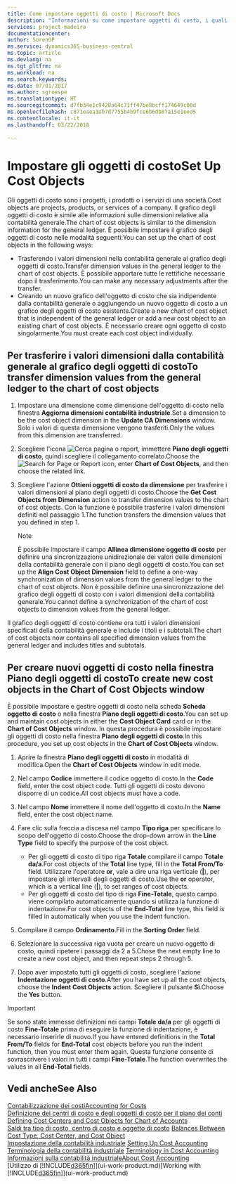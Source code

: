 ```yaml
---
title: Come impostare oggetti di costo | Microsoft Docs
description: "Informazioni su come impostare oggetti di costo, i quali sono simili alle dimensioni relative alla contabilità generale."
services: project-madeira
documentationcenter: 
author: SorenGP
ms.service: dynamics365-business-central
ms.topic: article
ms.devlang: na
ms.tgt_pltfrm: na
ms.workload: na
ms.search.keywords: 
ms.date: 07/01/2017
ms.author: sgroespe
ms.translationtype: HT
ms.sourcegitcommit: d7fb34e1c9428a64c71ff47be8bcff174649c00d
ms.openlocfilehash: c871eaea1eb7d7755b4b9fce6b6db87a15e1eed5
ms.contentlocale: it-it
ms.lasthandoff: 03/22/2018

---
```

# <a name="set-up-cost-objects"></a><span data-ttu-id="98610-103">Impostare gli oggetti di costo</span><span class="sxs-lookup"><span data-stu-id="98610-103">Set Up Cost Objects</span></span>
<span data-ttu-id="98610-104">Gli oggetti di costo sono i progetti, i prodotti o i servizi di una società.</span><span class="sxs-lookup"><span data-stu-id="98610-104">Cost objects are projects, products, or services of a company.</span></span> <span data-ttu-id="98610-105">Il grafico degli oggetti di costo è simile alle informazioni sulle dimensioni relative alla contabilità generale.</span><span class="sxs-lookup"><span data-stu-id="98610-105">The chart of cost objects is similar to the dimension information for the general ledger.</span></span> <span data-ttu-id="98610-106">È possibile impostare il grafico degli oggetti di costo nelle modalità seguenti:</span><span class="sxs-lookup"><span data-stu-id="98610-106">You can set up the chart of cost objects in the following ways:</span></span>  

* <span data-ttu-id="98610-107">Trasferendo i valori dimensioni nella contabilità generale al grafico degli oggetti di costo.</span><span class="sxs-lookup"><span data-stu-id="98610-107">Transfer dimension values in the general ledger to the chart of cost objects.</span></span> <span data-ttu-id="98610-108">È possibile apportare tutte le rettifiche necessarie dopo il trasferimento.</span><span class="sxs-lookup"><span data-stu-id="98610-108">You can make any necessary adjustments after the transfer.</span></span>  
* <span data-ttu-id="98610-109">Creando un nuovo grafico dell'oggetto di costo che sia indipendente dalla contabilità generale o aggiungendo un nuovo oggetto di costo a un grafico degli oggetti di costo esistente.</span><span class="sxs-lookup"><span data-stu-id="98610-109">Create a new chart of cost object that is independent of the general ledger or add a new cost object to an existing chart of cost objects.</span></span> <span data-ttu-id="98610-110">È necessario creare ogni oggetto di costo singolarmente.</span><span class="sxs-lookup"><span data-stu-id="98610-110">You must create each cost object individually.</span></span>  

## <a name="to-transfer-dimension-values-from-the-general-ledger-to-the-chart-of-cost-objects"></a><span data-ttu-id="98610-111">Per trasferire i valori dimensioni dalla contabilità generale al grafico degli oggetti di costo</span><span class="sxs-lookup"><span data-stu-id="98610-111">To transfer dimension values from the general ledger to the chart of cost objects</span></span>  
1.  <span data-ttu-id="98610-112">Impostare una dimensione come dimensione dell'oggetto di costo nella finestra **Aggiorna dimensioni contabilità industriale**.</span><span class="sxs-lookup"><span data-stu-id="98610-112">Set a dimension to be the cost object dimension in the **Update CA Dimensions** window.</span></span> <span data-ttu-id="98610-113">Solo i valori di questa dimensione vengono trasferiti.</span><span class="sxs-lookup"><span data-stu-id="98610-113">Only the values from this dimension are transferred.</span></span>  
2.  <span data-ttu-id="98610-114">Scegliere l'icona ![Cerca pagina o report](media/ui-search/search_small.png "icona Cerca pagina o report"), immettere **Piano degli oggetti di costo**, quindi scegliere il collegamento correlato.</span><span class="sxs-lookup"><span data-stu-id="98610-114">Choose the ![Search for Page or Report](media/ui-search/search_small.png "Search for Page or Report icon") icon, enter **Chart of Cost Objects**, and then choose the related link.</span></span>  
3.  <span data-ttu-id="98610-115">Scegliere l'azione **Ottieni oggetti di costo da dimensione** per trasferire i valori dimensioni al piano degli oggetti di costo.</span><span class="sxs-lookup"><span data-stu-id="98610-115">Choose the **Get Cost Objects from Dimension** action to transfer dimension values to the chart of cost objects.</span></span> <span data-ttu-id="98610-116">Con la funzione è possibile trasferire i valori dimensioni definiti nel passaggio 1.</span><span class="sxs-lookup"><span data-stu-id="98610-116">The function transfers the dimension values that you defined in step 1.</span></span>  

    > [!NOTE]  
    >  <span data-ttu-id="98610-117">È possibile impostare il campo **Allinea dimensione oggetto di costo** per definire una sincronizzazione unidirezionale dei valori delle dimensioni della contabilità generale con il piano degli oggetti di costo.</span><span class="sxs-lookup"><span data-stu-id="98610-117">You can set up the **Align Cost Object Dimension**  field to define a one-way synchronization of dimension values from the general ledger to the chart of cost objects.</span></span> <span data-ttu-id="98610-118">Non è possibile definire una sincronizzazione del grafico degli oggetti di costo con i valori dimensioni della contabilità generale.</span><span class="sxs-lookup"><span data-stu-id="98610-118">You cannot define a synchronization of the chart of cost objects to dimension values from the general ledger.</span></span>  

<span data-ttu-id="98610-119">Il grafico degli oggetti di costo contiene ora tutti i valori dimensioni specificati della contabilità generale e include i titoli e i subtotali.</span><span class="sxs-lookup"><span data-stu-id="98610-119">The chart of cost objects now contains all specified dimension values from the general ledger and includes titles and subtotals.</span></span>  

## <a name="to-create-new-cost-objects-in-the-chart-of-cost-objects-window"></a><span data-ttu-id="98610-120">Per creare nuovi oggetti di costo nella finestra Piano degli oggetti di costo</span><span class="sxs-lookup"><span data-stu-id="98610-120">To create new cost objects in the Chart of Cost Objects window</span></span>  
<span data-ttu-id="98610-121">È possibile impostare e gestire oggetti di costo nella scheda **Scheda oggetto di costo** o nella finestra **Piano degli oggetti di costo**.</span><span class="sxs-lookup"><span data-stu-id="98610-121">You can set up and maintain cost objects in either the **Cost Object Card** card or in the **Chart of Cost Objects** window.</span></span> <span data-ttu-id="98610-122">In questa procedura è possibile impostare gli oggetti di costo nella finestra  **Piano degli oggetti di costo**.</span><span class="sxs-lookup"><span data-stu-id="98610-122">In this procedure, you set up cost objects in the **Chart of Cost Objects** window.</span></span>  

1.  <span data-ttu-id="98610-123">Aprire la finestra **Piano degli oggetti di costo** in modalità di modifica.</span><span class="sxs-lookup"><span data-stu-id="98610-123">Open the **Chart of Cost Objects** window in edit mode.</span></span>  
2.  <span data-ttu-id="98610-124">Nel campo  **Codice** immettere il codice oggetto di costo.</span><span class="sxs-lookup"><span data-stu-id="98610-124">In the **Code** field, enter the cost object code.</span></span> <span data-ttu-id="98610-125">Tutti gli oggetti di costo devono disporre di un codice.</span><span class="sxs-lookup"><span data-stu-id="98610-125">All cost objects must have a code.</span></span>  
3.  <span data-ttu-id="98610-126">Nel campo **Nome** immettere il nome dell'oggetto di costo.</span><span class="sxs-lookup"><span data-stu-id="98610-126">In the **Name** field, enter the cost object name.</span></span>  
4.  <span data-ttu-id="98610-127">Fare clic sulla freccia a discesa nel campo **Tipo riga** per specificare lo scopo dell'oggetto di costo.</span><span class="sxs-lookup"><span data-stu-id="98610-127">Choose the drop-down arrow in the **Line Type** field to specify the purpose of the cost object.</span></span>  

    * <span data-ttu-id="98610-128">Per gli oggetti di costo di tipo riga **Totale** compilare il campo **Totale da/a**.</span><span class="sxs-lookup"><span data-stu-id="98610-128">For cost objects of the **Total** line type, fill in the **Total From/To** field.</span></span> <span data-ttu-id="98610-129">Utilizzare l'operatore **or**, vale a dire una riga verticale (**&#124;**), per impostare gli intervalli degli oggetti di costo.</span><span class="sxs-lookup"><span data-stu-id="98610-129">Use the **or** operator, which is a vertical line (**&#124;**), to set ranges of cost objects.</span></span>  
    * <span data-ttu-id="98610-130">Per gli oggetti di costo del tipo di riga **Fine-Totale**, questo campo viene compilato automaticamente quando si utilizza la funzione di indentazione.</span><span class="sxs-lookup"><span data-stu-id="98610-130">For cost objects of the **End-Total** line type, this field is filled in automatically when you use  the indent function.</span></span>  
5.  <span data-ttu-id="98610-131">Compilare il campo **Ordinamento**.</span><span class="sxs-lookup"><span data-stu-id="98610-131">Fill in the **Sorting Order** field.</span></span>  
6.  <span data-ttu-id="98610-132">Selezionare la successiva riga vuota per creare un nuovo oggetto di costo, quindi ripetere i passaggi da 2 a 5.</span><span class="sxs-lookup"><span data-stu-id="98610-132">Chose the next empty line to create a new cost object, and then repeat steps 2 through 5.</span></span>  
7.  <span data-ttu-id="98610-133">Dopo aver impostato tutti gli oggetti di costo, scegliere l'azione **Indentazione oggetti di costo**.</span><span class="sxs-lookup"><span data-stu-id="98610-133">After you have set up all the cost objects, choose the **Indent Cost Objects** action.</span></span> <span data-ttu-id="98610-134">Scegliere il pulsante **Sì**.</span><span class="sxs-lookup"><span data-stu-id="98610-134">Choose the **Yes** button.</span></span>  

> [!IMPORTANT]  
>  <span data-ttu-id="98610-135">Se sono state immesse definizioni nei campi **Totale da/a** per gli oggetti di costo **Fine-Totale** prima di eseguire la funzione di indentazione, è necessario inserirle di nuovo.</span><span class="sxs-lookup"><span data-stu-id="98610-135">If you have entered definitions in the **Total From/To** fields for **End-Total** cost objects before you run the indent function, then you must enter them again.</span></span> <span data-ttu-id="98610-136">Questa funzione consente di sovrascrivere i valori in tutti i campi **Fine-Totale**.</span><span class="sxs-lookup"><span data-stu-id="98610-136">The function overwrites the values in all **End-Total** fields.</span></span>  

## <a name="see-also"></a><span data-ttu-id="98610-137">Vedi anche</span><span class="sxs-lookup"><span data-stu-id="98610-137">See Also</span></span>  
[<span data-ttu-id="98610-138">Contabilizzazione dei costi</span><span class="sxs-lookup"><span data-stu-id="98610-138">Accounting for Costs</span></span>](finance-manage-cost-accounting.md)  
<span data-ttu-id="98610-139">[Definizione dei centri di costo e degli oggetti di costo per il piano dei conti](finance-defining-cost-centers-and-cost-objects-for-chart-of-accounts.md) </span><span class="sxs-lookup"><span data-stu-id="98610-139">[Defining Cost Centers and Cost Objects for Chart of Accounts](finance-defining-cost-centers-and-cost-objects-for-chart-of-accounts.md) </span></span>  
<span data-ttu-id="98610-140">[Saldi tra tipo di costo, centro di costo e oggetto di costo](finance-balances-between-cost-type-cost-center-and-cost-object.md) </span><span class="sxs-lookup"><span data-stu-id="98610-140">[Balances Between Cost Type, Cost Center, and Cost Object](finance-balances-between-cost-type-cost-center-and-cost-object.md) </span></span>  
<span data-ttu-id="98610-141">[Impostazione della contabilità industriale](finance-set-up-cost-accounting.md) </span><span class="sxs-lookup"><span data-stu-id="98610-141">[Setting Up Cost Accounting](finance-set-up-cost-accounting.md) </span></span>  
<span data-ttu-id="98610-142">[Terminologia della contabilità industriale](finance-terminology-in-cost-accounting.md) </span><span class="sxs-lookup"><span data-stu-id="98610-142">[Terminology in Cost Accounting](finance-terminology-in-cost-accounting.md) </span></span>  
[<span data-ttu-id="98610-143">Informazioni sulla contabilità industriale</span><span class="sxs-lookup"><span data-stu-id="98610-143">About Cost Accounting</span></span>](finance-about-cost-accounting.md)  
<span data-ttu-id="98610-144">[Utilizzo di [!INCLUDE[d365fin](includes/d365fin_md.md)]](ui-work-product.md)</span><span class="sxs-lookup"><span data-stu-id="98610-144">[Working with [!INCLUDE[d365fin](includes/d365fin_md.md)]](ui-work-product.md)</span></span>

